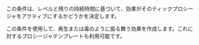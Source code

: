 この条件は、レベルと残りの持続時間に基づいて、効果がそのティックプロシージャをアクティブにするかどうかを決定します。

この条件を使用して、再生または毒のように振る舞う効果を作成します。これに対するプロシージャテンプレートも利用可能です。